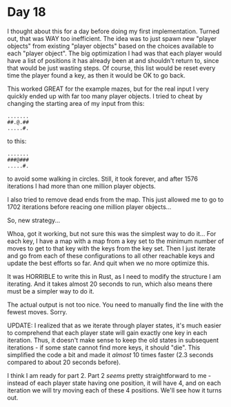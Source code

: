 # Day 18

I thought about this for a day before doing my first implementation. Turned out, that was WAY too inefficient.
The idea was to just spawn new "player objects" from existing "player objects" based on the choices available
to each "player object". The big optimization I had was that each player would have a list of positions it has
already been at and shouldn't return to, since that would be just wasting steps. Of course, this list would be
reset every time the player found a key, as then it would be OK to go back.

This worked GREAT for the example mazes, but for the real input I very quickly ended up with far too many
player objects. I tried to cheat by changing the starting area of my input from this:

```
.......
##.@.##
.....#.
```
to this:
```
.......
###@###
.....#.
```

to avoid some walking in circles. Still, it took forever, and after 1576 iterations I had more than one million
player objects.

I also tried to remove dead ends from the map. This just allowed me to go to 1702 iterations before reacing one
million player objects...

So, new strategy...

Whoa, got it working, but not sure this was the simplest way to do it... For each key, I have a map with a map
from a key set to the minimum number of moves to get to that key with the keys from the key set. Then I just iterate
and go from each of these configurations to all other reachable keys and update the best efforts so far. And quit
when we no more optimize this.

It was HORRIBLE to write this in Rust, as I need to modify the structure I am iterating. And it takes almost 20
seconds to run, which also means there must be a simpler way to do it.

The actual output is not too nice. You need to manually find the line with the fewest moves. Sorry.

UPDATE: I realized that as we iterate through player states, it's much easier to comprehend that each player state
will gain exactly one key in each iteration. Thus, it doesn't make sense to keep the old states in subsequent
iterations - if some state cannot find more keys, it should "die". This simplified the code a bit and made it
_almost_ 10 times faster (2.3 seconds compared to about 20 seconds before).

I think I am ready for part 2. Part 2 _seems_ pretty straightforward to me - instead of each player state having
one position, it will have 4, and on each iteration we will try moving each of these 4 positions. We'll see how
it turns out.